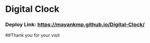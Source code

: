 # Digital Clock
### Deploy Link: https://mayankmp.github.io/Digital-Clock/
##Thank you for your visit
